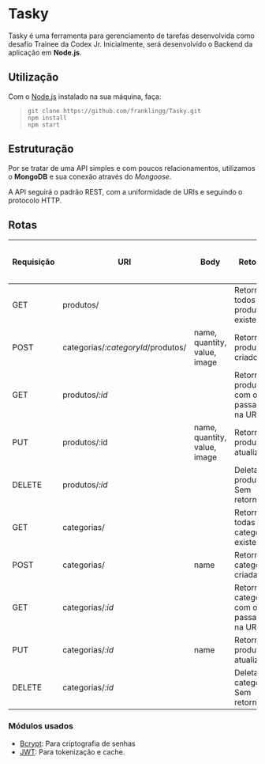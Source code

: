 
# Tasky

Tasky é uma ferramenta para gerenciamento de tarefas desenvolvida como desafio Trainee da Codex Jr.
Inicialmente, será desenvolvido o Backend da aplicação em **Node.js**.

## Utilização
Com o [Node.js](https://nodejs.org/en/) instalado na sua máquina, faça:
> `git clone https://github.com/franklingg/Tasky.git`  
> `npm install`  
> `npm start`  

## Estruturação
  Por se tratar de uma API simples e com poucos relacionamentos, utilizamos o **MongoDB** e sua conexão através do *Mongoose*.

  A API seguirá o padrão REST, com a uniformidade de URIs e seguindo o protocolo HTTP.
## Rotas

|     Requisição     | URI                                | Body                         | Retorno                                     | HTTP Status (Success, Error) |
| ------------------ | ---------------------------------- | ---------------------------- | ------------------------------------------- | ---------------------------- |
| GET                | produtos/                          |                              | Retorna todos os produtos existentes        | 200, 400                     |
| POST               | categorias/*:categoryId*/produtos/ | name, quantity, value, image | Retorna o produto criado                    | 201, 400                     |
| GET                | produtos/*:id*                     |                              | Retorna o produto com o id passado na URI   | 200, 404                     |
| PUT                | produtos/:id                       | name, quantity, value, image | Retorna o produto atualizado                | 200, 400                     |
| DELETE             | produtos/*:id*                     |                              | Deleta o produto. Sem retorno.              | 204, 400                     |
| GET                | categorias/                        |                              | Retorna todas as categorias existentes      | 200, 400                     |
| POST               | categorias/                        | name                         | Retorna a categoria criada                  | 201, 400                     |
| GET                | categorias/*:id*                   |                              | Retorna a categoria com o ID passado na URI | 200, 404                     |
| PUT                | categorias/*:id*                   | name                         | Retorna o produto atualizado                | 200, 400                     |
| DELETE             | categorias/*:id*                   |                              | Deleta a categoria. Sem retorno.            | 204, 400                     |

### Módulos usados
  * [Bcrypt](https://www.npmjs.com/package/bcrypt): Para criptografia de senhas
  * [JWT](https://www.npmjs.com/package/jsonwebtoken): Para tokenização e cache.
